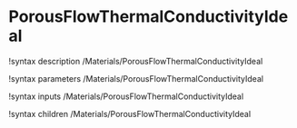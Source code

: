 # PorousFlowThermalConductivityIdeal
!syntax description /Materials/PorousFlowThermalConductivityIdeal

!syntax parameters /Materials/PorousFlowThermalConductivityIdeal

!syntax inputs /Materials/PorousFlowThermalConductivityIdeal

!syntax children /Materials/PorousFlowThermalConductivityIdeal
